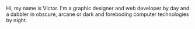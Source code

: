 Hi, my name is Victor. I'm a graphic designer and web developer by day and a dabbler in obscure, arcane or dark and foreboding computer technologies by night.

<!---
vpdwebdesign/vpdwebdesign is a ✨ special ✨ repository because its `README.md` (this file) appears on your GitHub profile.
You can click the Preview link to take a look at your changes.
--->
